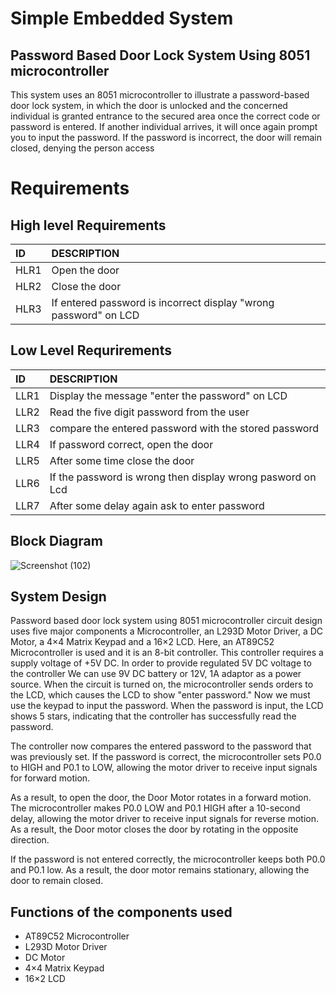 # Simple Embedded System 
## Password Based Door Lock System Using 8051 microcontroller 

This system uses an 8051 microcontroller to illustrate a password-based door lock system, in which the door is unlocked and the concerned individual is granted entrance to the secured area once the correct code or password is entered. If another individual arrives, it will once again prompt you to input the password. If the password is incorrect, the door will remain closed, denying the person access


# Requirements 

## High level Requirements 
|ID  |DESCRIPTION                                                     |
|:---|:---------------------------------------------------------------|
|HLR1|Open the door                                                   |
|HLR2|Close the door                                                  |
|HLR3|If entered password is incorrect display "wrong password" on LCD|


## Low Level Requrirements
|ID  |DESCRIPTION                                               |
|:---|:---------------------------------------------------------|
|LLR1|Display the message "enter the password" on LCD           |
|LLR2|Read the five digit password from the user                |
|LLR3|compare the entered password with the stored password     |
|LLR4|If password correct, open the door                        |
|LLR5|After some time close the door                            |
|LLR6|If the password is wrong then display wrong pasword on Lcd|
|LLR7|After some delay again ask to enter password              |

## Block Diagram
![Screenshot (102)](https://user-images.githubusercontent.com/98865009/154790162-4de45898-44e7-429e-802d-e36ba8880e31.png)

## System Design
Password based door lock system using 8051 microcontroller circuit design uses five major components  a Microcontroller, an L293D Motor Driver, a DC Motor, a 4×4 Matrix Keypad and a 16×2 LCD. Here, an AT89C52 Microcontroller is used and it is an 8-bit controller. This controller requires a supply voltage of +5V DC. In order to provide regulated 5V DC voltage to the controller We can use 9V DC battery or 12V, 1A adaptor as a power source.
When the circuit is turned on, the microcontroller sends orders to the LCD, which causes the LCD to show "enter password." Now we must use the keypad to input the password. When the password is input, the LCD shows 5 stars, indicating that the controller has successfully read the password.

The controller now compares the entered password to the password that was previously set. If the password is correct, the microcontroller sets P0.0 to HIGH and P0.1 to LOW, allowing the motor driver to receive input signals for forward motion.

As a result, to open the door, the Door Motor rotates in a forward motion. The microcontroller makes P0.0 LOW and P0.1 HIGH after a 10-second delay, allowing the motor driver to receive input signals for reverse motion. As a result, the Door motor closes the door by rotating in the opposite direction.

If the password is not entered correctly, the microcontroller keeps both P0.0 and P0.1 low. As a result, the door motor remains stationary, allowing the door to remain closed.

## Functions of the components used
* AT89C52 Microcontroller
* L293D Motor Driver
* DC Motor
* 4×4 Matrix Keypad
* 16×2 LCD
